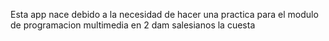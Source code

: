 Esta app nace debido a la necesidad de hacer una practica para el modulo de programacion multimedia en 2 dam salesianos la cuesta
